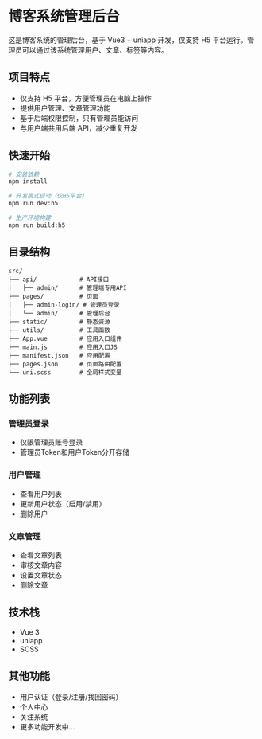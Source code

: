 # 博客系统管理后台

这是博客系统的管理后台，基于 Vue3 + uniapp 开发，仅支持 H5 平台运行。管理员可以通过该系统管理用户、文章、标签等内容。

## 项目特点

- 仅支持 H5 平台，方便管理员在电脑上操作
- 提供用户管理、文章管理功能
- 基于后端权限控制，只有管理员能访问
- 与用户端共用后端 API，减少重复开发

## 快速开始

```bash
# 安装依赖
npm install

# 开发模式启动（仅H5平台）
npm run dev:h5

# 生产环境构建
npm run build:h5
```

## 目录结构

```
src/
├── api/            # API接口
│   ├── admin/      # 管理端专用API
├── pages/          # 页面
│   ├── admin-login/ # 管理员登录
│   └── admin/      # 管理后台
├── static/         # 静态资源
├── utils/          # 工具函数
├── App.vue         # 应用入口组件
├── main.js         # 应用入口JS
├── manifest.json   # 应用配置
├── pages.json      # 页面路由配置
└── uni.scss        # 全局样式变量
```

## 功能列表

### 管理员登录

- 仅限管理员账号登录
- 管理员Token和用户Token分开存储

### 用户管理

- 查看用户列表
- 更新用户状态（启用/禁用）
- 删除用户

### 文章管理

- 查看文章列表
- 审核文章内容
- 设置文章状态
- 删除文章

## 技术栈

- Vue 3
- uniapp
- SCSS

## 其他功能

- 用户认证（登录/注册/找回密码）
- 个人中心
- 关注系统
- 更多功能开发中... 